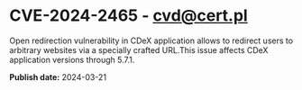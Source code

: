 # CVE-2024-2465 - cvd@cert.pl

Open redirection vulnerability in CDeX application allows to redirect users to arbitrary websites via a specially crafted URL.This issue affects CDeX application versions through 5.7.1.



**Publish date:** 2024-03-21
